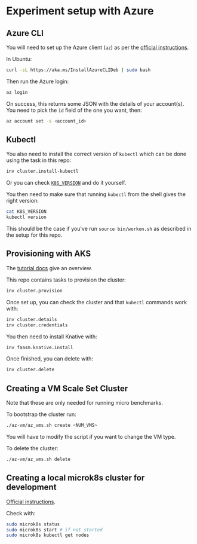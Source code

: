 # Experiment setup with Azure

## Azure CLI

You will need to set up the Azure client (`az`) as per the [official
instructions](https://docs.microsoft.com/en-us/cli/azure/install-azure-cli).

In Ubuntu:

```bash
curl -sL https://aka.ms/InstallAzureCLIDeb | sudo bash
```

Then run the Azure login:

```bash
az login
```

On success, this returns some JSON with the details of your account(s). You need
to pick the `id` field of the one you want, then:

```bash
az account set -s <account_id>
```

## Kubectl

You also need to install the correct version of `kubectl` which can be done
using the task in this repo:

```bash
inv cluster.install-kubectl
```

Or you can check [`K8S_VERSION`](../K8S_VERSION) and do it yourself.

You then need to make sure that running `kubectl` from the shell gives the right
version:

```bash
cat K8S_VERSION
kubectl version
```

This should be the case if you've run `source bin/workon.sh` as described in
the setup for this repo.

## Provisioning with AKS

The [tutorial
docs](https://docs.microsoft.com/en-us/azure/aks/tutorial-kubernetes-prepare-app)
give an overview.

This repo contains tasks to provision the cluster:

```bash
inv cluster.provision
```

Once set up, you can check the cluster and that `kubectl` commands work with:

```bash
inv cluster.details
inv cluster.credentials
```

You then need to install Knative with:

```bash
inv faasm.knative.install
```

Once finished, you can delete with:

```bash
inv cluster.delete
```

## Creating a VM Scale Set Cluster

Note that these are only needed for running micro benchmarks.

To bootstrap the cluster run:

```bash
./az-vm/az_vms.sh create <NUM_VMS>
```

You will have to modify the script if you want to change the VM type.

To delete the cluster:

```bash
./az-vm/az_vms.sh delete
```

## Creating a local microk8s cluster for development

[Official instructions](https://microk8s.io/).

Check with:

```bash
sudo microk8s status
sudo microk8s start # if not started
sudo microk8s kubectl get nodes
```
